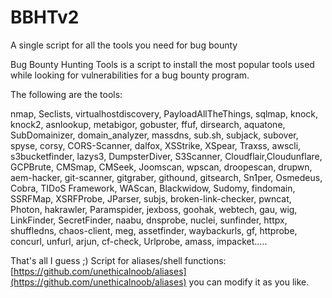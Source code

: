 # BBHTv2
A single script for all the  tools you need for bug bounty

Bug Bounty Hunting Tools is a script to install the most popular tools used while looking for vulnerabilities for a bug bounty program.

The following are the tools:

nmap, Seclists, virtualhostdiscovery, PayloadAllTheThings, sqlmap, knock, knock2, asnlookup, metabigor, gobuster, ffuf, dirsearch, aquatone, SubDomainizer, domain_analyzer, massdns, sub.sh, subjack, subover, spyse, corsy, CORS-Scanner, dalfox, XSStrike, XSpear, Traxss, awscli, s3bucketfinder, lazys3, DumpsterDiver, S3Scanner, Cloudflair,Cloudunflare, GCPBrute, CMSmap, CMSeek, Joomscan, wpscan, droopescan, drupwn, aem-hacker, git-scanner, gitgraber, githound, gitsearch, Sn1per, Osmedeus, Cobra, TIDoS Framework, WAScan, Blackwidow, Sudomy, findomain, SSRFMap, XSRFProbe, JParser, subjs, broken-link-checker, pwncat, Photon, hakrawler, Paramspider, jexboss, goohak, webtech, gau, wig, LinkFinder, SecretFinder, naabu, dnsprobe, nuclei, sunfinder, httpx, shuffledns, chaos-client, meg, assetfinder, waybackurls, gf, httprobe, concurl, unfurl, arjun, cf-check, Urlprobe, amass, impacket.....

That's all I guess ;) 
Script for aliases/shell functions: [https://github.com/unethicalnoob/aliases](https://github.com/unethicalnoob/aliases)
you can modify it as you like.

